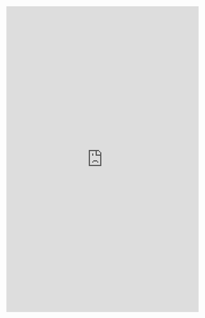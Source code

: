 <iframe class="repl" width="100%" height="800px" frameborder="0" src="https://repl.it/@azablan/safeSpeedChange?lite=true"></iframe>
